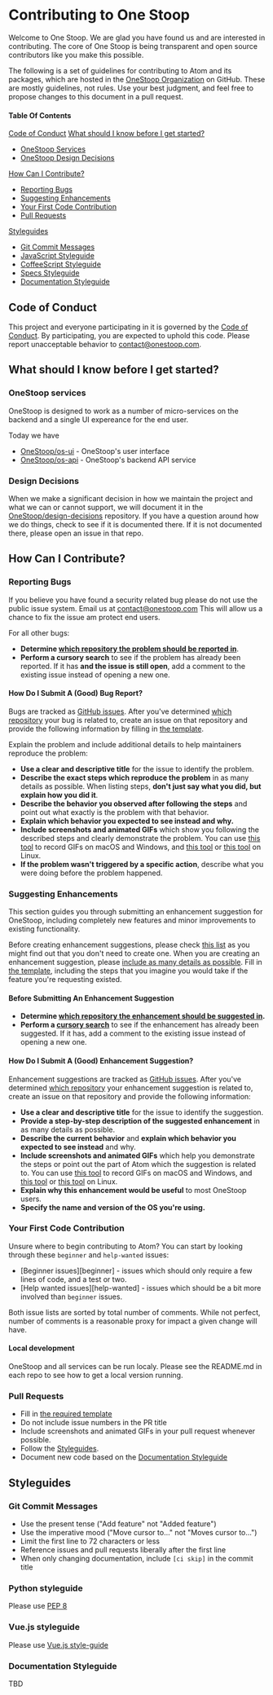 # Contributing to One Stoop
Welcome to One Stoop.  We are glad you have found us and are 
interested in contributing.  The core of One Stoop is being transparent and open source contributors like you make this possible.

The following is a set of guidelines for contributing to Atom and its packages, which are hosted in the [OneStoop Organization](https://github.com/OneStoop) on GitHub. These are mostly guidelines, not rules. Use your best judgment, and feel free to propose changes to this document in a pull request.
#### Table Of Contents
[Code of Conduct](#code-of-conduct)
[What should I know before I get started?](#what-should-i-know-before-i-get-started)
  * [OneStoop Services](#onestoop-services)
  * [OneStoop Design Decisions](#design-decisions)

[How Can I Contribute?](#how-can-i-contribute)
  * [Reporting Bugs](#reporting-bugs)
  * [Suggesting Enhancements](#suggesting-enhancements)
  * [Your First Code Contribution](#your-first-code-contribution)
  * [Pull Requests](#pull-requests)

[Styleguides](#styleguides)
  * [Git Commit Messages](#git-commit-messages)
  * [JavaScript Styleguide](#javascript-styleguide)
  * [CoffeeScript Styleguide](#coffeescript-styleguide)
  * [Specs Styleguide](#specs-styleguide)
  * [Documentation Styleguide](#documentation-styleguide)

## Code of Conduct

This project and everyone participating in it is governed by the [Code of Conduct](CODE_OF_CONDUCT.md). By participating, you are expected to uphold this code. Please report unacceptable behavior to [contact@onestoop.com](mailto:contact@onestoop.com).

## What should I know before I get started?
### OneStoop services
OneStoop is designed to work as a number of micro-services on the backend and a single UI expereance for the end user.

Today we have
* [OneStoop/os-ui](https://github.com/OneStoop/os-ui) - OneStoop's user interface
* [OneStoop/os-api](https://github.com/OneStoop/os-api) - OneStoop's backend API service

### Design Decisions
When we make a significant decision in how we maintain the project and what we can or cannot support, we will document it in the [OneStoop/design-decisions](https://github.com/OneStoop/design-decisions) repository. If you have a question around how we do things, check to see if it is documented there. If it is not documented there, please open an issue in that repo.

## How Can I Contribute?

### Reporting Bugs
If you believe you have found a security related bug please do not use the public issue system.  Email us at contact@onestoop.com  This will allow us a chance to fix the issue am protect end users.

For all other bugs:
* **Determine [which repository the problem should be reported in](#onestoop-services)**.
* **Perform a cursory search** to see if the problem has already been reported. If it has **and the issue is still open**, add a comment to the existing issue instead of opening a new one.

#### How Do I Submit A (Good) Bug Report?

Bugs are tracked as [GitHub issues](https://guides.github.com/features/issues/). After you've determined [which repository](#onestoop-services) your bug is related to, create an issue on that repository and provide the following information by filling in [the template](ISSUE_TEMPLATE.md).

Explain the problem and include additional details to help maintainers reproduce the problem:

* **Use a clear and descriptive title** for the issue to identify the problem.
* **Describe the exact steps which reproduce the problem** in as many details as possible.  When listing steps, **don't just say what you did, but explain how you did it**.
* **Describe the behavior you observed after following the steps** and point out what exactly is the problem with that behavior.
* **Explain which behavior you expected to see instead and why.**
* **Include screenshots and animated GIFs** which show you following the described steps and clearly demonstrate the problem. You can use [this tool](https://www.cockos.com/licecap/) to record GIFs on macOS and Windows, and [this tool](https://github.com/colinkeenan/silentcast) or [this tool](https://github.com/GNOME/byzanz) on Linux.
* **If the problem wasn't triggered by a specific action**, describe what you were doing before the problem happened.

### Suggesting Enhancements

This section guides you through submitting an enhancement suggestion for OneStoop, including completely new features and minor improvements to existing functionality.

Before creating enhancement suggestions, please check [this list](#before-submitting-an-enhancement-suggestion) as you might find out that you don't need to create one. When you are creating an enhancement suggestion, please [include as many details as possible](#how-do-i-submit-a-good-enhancement-suggestion). Fill in [the template](ISSUE_TEMPLATE.md), including the steps that you imagine you would take if the feature you're requesting existed.

#### Before Submitting An Enhancement Suggestion

* **Determine [which repository the enhancement should be suggested in](#onestoop-services).**
* **Perform a [cursory search](https://github.com/search?q=+is%3Aissue+user%3Aonestoop)** to see if the enhancement has already been suggested. If it has, add a comment to the existing issue instead of opening a new one.

#### How Do I Submit A (Good) Enhancement Suggestion?

Enhancement suggestions are tracked as [GitHub issues](https://guides.github.com/features/issues/). After you've determined [which repository](#onestoop-services) your enhancement suggestion is related to, create an issue on that repository and provide the following information:

* **Use a clear and descriptive title** for the issue to identify the suggestion.
* **Provide a step-by-step description of the suggested enhancement** in as many details as possible.
* **Describe the current behavior** and **explain which behavior you expected to see instead** and why.
* **Include screenshots and animated GIFs** which help you demonstrate the steps or point out the part of Atom which the suggestion is related to. You can use [this tool](https://www.cockos.com/licecap/) to record GIFs on macOS and Windows, and [this tool](https://github.com/colinkeenan/silentcast) or [this tool](https://github.com/GNOME/byzanz) on Linux.
* **Explain why this enhancement would be useful** to most OneStoop users.
* **Specify the name and version of the OS you're using.**

### Your First Code Contribution

Unsure where to begin contributing to Atom? You can start by looking through these `beginner` and `help-wanted` issues:

* [Beginner issues][beginner] - issues which should only require a few lines of code, and a test or two.
* [Help wanted issues][help-wanted] - issues which should be a bit more involved than `beginner` issues.

Both issue lists are sorted by total number of comments. While not perfect, number of comments is a reasonable proxy for impact a given change will have.

#### Local development

OneStoop and all services can be run localy.  Please see the README.md in each repo to see how to get a local version running.

### Pull Requests

* Fill in [the required template](PULL_REQUEST_TEMPLATE.md)
* Do not include issue numbers in the PR title
* Include screenshots and animated GIFs in your pull request whenever possible.
* Follow the [Styleguides](#styleguide).
* Document new code based on the [Documentation Styleguide](#documentation-styleguide)

## Styleguides

### Git Commit Messages

* Use the present tense ("Add feature" not "Added feature")
* Use the imperative mood ("Move cursor to..." not "Moves cursor to...")
* Limit the first line to 72 characters or less
* Reference issues and pull requests liberally after the first line
* When only changing documentation, include `[ci skip]` in the commit title

### Python styleguide
Please use [PEP 8](https://www.python.org/dev/peps/pep-0008/)

### Vue.js styleguide
Please use [Vue.js style-guide](https://vuejs.org/v2/style-guide/)

### Documentation Styleguide
TBD




